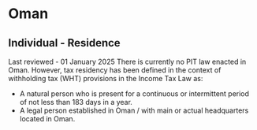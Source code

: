 # Oman
## Individual - Residence
Last reviewed - 01 January 2025
There is currently no PIT law enacted in Oman. However, tax residency has been defined in the context of withholding tax (WHT) provisions in the Income Tax Law as:
  * A natural person who is present for a continuous or intermittent period of not less than 183 days in a year.
  * A legal person established in Oman / with main or actual headquarters located in Oman.


